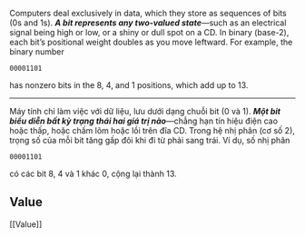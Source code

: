 Computers deal exclusively in data, which they store as sequences of bits (0s and 1s). ***A bit represents any two-valued state***—such as an electrical signal being high or low, or a shiny or dull spot on a CD. In binary (base-2), each bit’s positional weight doubles as you move leftward. For example, the binary number

```
00001101
```

has nonzero bits in the 8, 4, and 1 positions, which add up to 13.

---

Máy tính chỉ làm việc với dữ liệu, lưu dưới dạng chuỗi bit (0 và 1). ***Một bit biểu diễn bất kỳ trạng thái hai giá trị nào***—chẳng hạn tín hiệu điện cao hoặc thấp, hoặc chấm lõm hoặc lồi trên đĩa CD. Trong hệ nhị phân (cơ số 2), trọng số của mỗi bit tăng gấp đôi khi đi từ phải sang trái. Ví dụ, số nhị phân

```
00001101
```

có các bit 8, 4 và 1 khác 0, cộng lại thành 13.

## Value
[[Value]]
